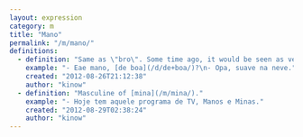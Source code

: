 ```yaml
---
layout: expression
category: m
title: "Mano"
permalink: "/m/mano/"
definitions:
  - definition: "Same as \"bro\". Some time ago, it would be seen as very rude. And even now you don't hear may kids using \"Mano\" while talking to their parents. But you can use it interchangeably with \"Cara\" while talking with your lads."
    example: "- Eae mano, [de boa](/d/de+boa/)?\n- Opa, suave na neve."
    created: "2012-08-26T21:12:38"
    author: "kinow"
  - definition: "Masculine of [mina](/m/mina/)."
    example: "- Hoje tem aquele programa de TV, Manos e Minas."
    created: "2012-08-29T02:38:24"
    author: "kinow"
---
```

